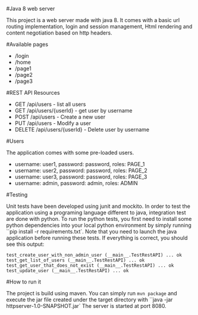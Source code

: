 #Java 8 web server

This project is a web server made with java 8. It comes with a basic url routing implementation,
login and session management, Html rendering and content negotiation based on http headers.

#Available pages

* /login
* /home
* /page1
* /page2
* /page3

#REST API Resources

* GET /api/users - list all users
* GET /api/users/{userId} - get user by username
* POST /api/users - Create a new user
* PUT /api/users - Modify a user
* DELETE /api/users/{userId} - Delete user by username

#Users

The application comes with some pre-loaded users.

* username: user1, password: password, roles: PAGE_1
* username: user2, password: password, roles: PAGE_2
* username: user3, password: password, roles: PAGE_3
* username: admin, password: admin, roles: ADMIN

#Testing

Unit tests have been developed using junit and mockito. 
In order to test the application using a programing language different
to java, integration test are done with python. To run the python tests, 
you first need to install some python dependencies into your local python environment
by simply running ``pip install -r requirements.txt`. Note that you need to 
launch the java application before running these tests. If everything is correct, you should see this output:

```test_create_user_and_delete (__main__.TestRestAPI) ... ok
test_create_user_with_non_admin_user (__main__.TestRestAPI) ... ok
test_get_list_of_users (__main__.TestRestAPI) ... ok
test_get_user_that_does_not_exist (__main__.TestRestAPI) ... ok
test_update_user (__main__.TestRestAPI) ... ok
```
 
#How to run it

The project is build using maven. You can simply run ``mvn package`` and execute the
jar file created under the target directory with ``java -jar httpserver-1.0-SNAPSHOT.jar`
The server is started at port 8080.